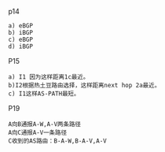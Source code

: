 p14
```
a) eBGP 
b) iBGP
c) eBGP
d) iBGP
```
P15
```
a) I1 因为这样距离1c最近。 
b)I2根据热土豆路由选择，这样距离next hop 2a最近。
c) I1这样AS-PATH最短。

```
P19
```
A向B通报A-W,A-V两条路径
A向C通报A-V一条路径
C收到的AS路由：B-A-W,B-A-V,A-V
```
